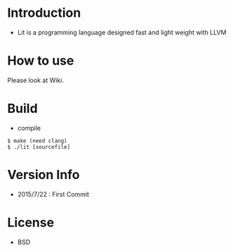 # Introduction
- Lit is a programming language designed fast and light weight with LLVM

# How to use
Please look at Wiki.

# Build

- compile

```
$ make (need clang)
$ ./lit [sourcefile]
```

# Version Info
- 2015/7/22 : First Commit

# License
- BSD
